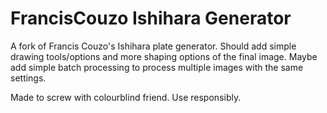 # FrancisCouzo Ishihara Generator
 A fork of Francis Couzo's Ishihara plate generator. Should add simple drawing tools/options and more shaping options of the final image. Maybe add simple batch processing to process multiple images with the same settings.

Made to screw with colourblind friend. Use responsibly.
